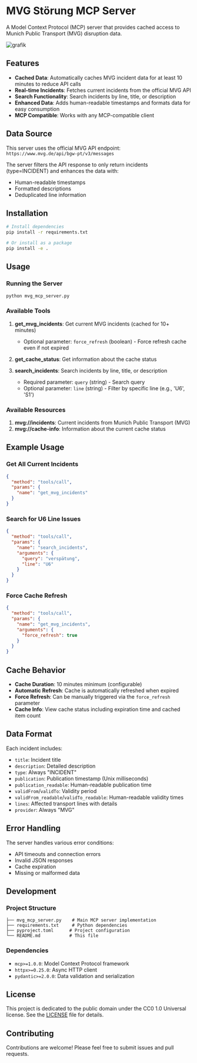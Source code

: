 # MVG Störung MCP Server

A Model Context Protocol (MCP) server that provides cached access to Munich Public Transport (MVG) disruption data.

![grafik](https://github.com/user-attachments/assets/266d6068-b29c-4abe-8306-3e2e5f91445c)

## Features

- **Cached Data**: Automatically caches MVG incident data for at least 10 minutes to reduce API calls
- **Real-time Incidents**: Fetches current incidents from the official MVG API
- **Search Functionality**: Search incidents by line, title, or description
- **Enhanced Data**: Adds human-readable timestamps and formats data for easy consumption
- **MCP Compatible**: Works with any MCP-compatible client

## Data Source

This server uses the official MVG API endpoint: `https://www.mvg.de/api/bgw-pt/v3/messages`

The server filters the API response to only return incidents (type=INCIDENT) and enhances the data with:
- Human-readable timestamps
- Formatted descriptions
- Deduplicated line information

## Installation

```bash
# Install dependencies
pip install -r requirements.txt

# Or install as a package
pip install -e .
```

## Usage

### Running the Server

```bash
python mvg_mcp_server.py
```

### Available Tools

1. **get_mvg_incidents**: Get current MVG incidents (cached for 10+ minutes)
   - Optional parameter: `force_refresh` (boolean) - Force refresh cache even if not expired

2. **get_cache_status**: Get information about the cache status

3. **search_incidents**: Search incidents by line, title, or description
   - Required parameter: `query` (string) - Search query
   - Optional parameter: `line` (string) - Filter by specific line (e.g., 'U6', 'S1')

### Available Resources

1. **mvg://incidents**: Current incidents from Munich Public Transport (MVG)
2. **mvg://cache-info**: Information about the current cache status

## Example Usage

### Get All Current Incidents
```json
{
  "method": "tools/call",
  "params": {
    "name": "get_mvg_incidents"
  }
}
```

### Search for U6 Line Issues
```json
{
  "method": "tools/call",
  "params": {
    "name": "search_incidents",
    "arguments": {
      "query": "verspätung",
      "line": "U6"
    }
  }
}
```

### Force Cache Refresh
```json
{
  "method": "tools/call",
  "params": {
    "name": "get_mvg_incidents",
    "arguments": {
      "force_refresh": true
    }
  }
}
```

## Cache Behavior

- **Cache Duration**: 10 minutes minimum (configurable)
- **Automatic Refresh**: Cache is automatically refreshed when expired
- **Force Refresh**: Can be manually triggered via the `force_refresh` parameter
- **Cache Info**: View cache status including expiration time and cached item count

## Data Format

Each incident includes:
- `title`: Incident title
- `description`: Detailed description
- `type`: Always "INCIDENT"
- `publication`: Publication timestamp (Unix milliseconds)
- `publication_readable`: Human-readable publication time
- `validFrom`/`validTo`: Validity period
- `validFrom_readable`/`validTo_readable`: Human-readable validity times
- `lines`: Affected transport lines with details
- `provider`: Always "MVG"

## Error Handling

The server handles various error conditions:
- API timeouts and connection errors
- Invalid JSON responses
- Cache expiration
- Missing or malformed data

## Development

### Project Structure
```
├── mvg_mcp_server.py    # Main MCP server implementation
├── requirements.txt     # Python dependencies
├── pyproject.toml      # Project configuration
└── README.md           # This file
```

### Dependencies
- `mcp>=1.0.0`: Model Context Protocol framework
- `httpx>=0.25.0`: Async HTTP client
- `pydantic>=2.0.0`: Data validation and serialization

## License

This project is dedicated to the public domain under the CC0 1.0 Universal license. See the [LICENSE](LICENSE) file for details.

## Contributing

Contributions are welcome! Please feel free to submit issues and pull requests.
